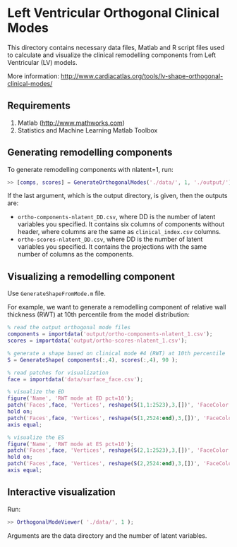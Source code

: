 # Left Ventricular Orthogonal Clinical Modes

This directory contains necessary data files, Matlab and R script files used to calculate and visualize the clinical remodelling components from Left Ventricular (LV) models.

More information: http://www.cardiacatlas.org/tools/lv-shape-orthogonal-clinical-modes/

## Requirements

1. Matlab (http://www.mathworks.com)
1. Statistics and Machine Learning Matlab Toolbox

## Generating remodelling components

To generate remodelling components with nlatent=1, run:

```matlab
>> [comps, scores] = GenerateOrthogonalModes('./data/', 1, './output/');
```

If the last argument, which is the output directory, is given, then the outputs are:
* `ortho-components-nlatent_DD.csv`, where DD is the number of latent variables you specified. It contains six columns of components without header, where columns are the same as `clinical_index.csv` columns.
* `ortho-scores-nlatent_DD.csv`, where DD is the number of latent variables you specified. It contains the projections with the same number of columns as the components.

## Visualizing a remodelling component

Use `GenerateShapeFromMode.m` file.

For example, we want to generate a remodelling component of relative wall thickness (RWT) at 10th percentile from the model distribution:

```matlab
% read the output orthogonal mode files
components = importdata('output/ortho-components-nlatent_1.csv');
scores = importdata('output/ortho-scores-nlatent_1.csv');

% generate a shape based on clinical mode #4 (RWT) at 10th percentile
S = GenerateShape( components(:,4), scores(:,4), 90 );

% read patches for visualization
face = importdata('data/surface_face.csv');

% visualize the ED
figure('Name', 'RWT mode at ED pct=10');
patch('Faces',face, 'Vertices', reshape(S(1,1:2523),3,[])', 'FaceColor', 'r', 'FaceAlpha', 0.2);
hold on;
patch('Faces',face, 'Vertices', reshape(S(1,2524:end),3,[])', 'FaceColor', 'b', 'FaceAlpha', 0.2);
axis equal;

% visualize the ES
figure('Name', 'RWT mode at ES pct=10');
patch('Faces',face, 'Vertices', reshape(S(2,1:2523),3,[])', 'FaceColor', 'r', 'FaceAlpha', 0.2);
hold on;
patch('Faces',face, 'Vertices', reshape(S(2,2524:end),3,[])', 'FaceColor', 'b', 'FaceAlpha', 0.2);
axis equal;
```

## Interactive visualization

Run:

```matlab
>> OrthogonalModeViewer( './data/', 1 );
```

Arguments are the data directory and the number of latent variables.
